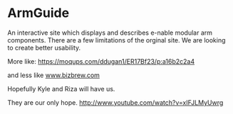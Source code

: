 # ArmGuide
An interactive site which displays and describes e-nable modular arm components.
There are a few limitations of the orginal site.
We are looking to create better usability.

More like:
https://moqups.com/ddugan1/ER17Bf23/p:a16b2c2a4 

and less like
www.bizbrew.com

Hopefully Kyle and Riza will have us.

They are our only hope.
http://www.youtube.com/watch?v=xIFJLMyUwrg

